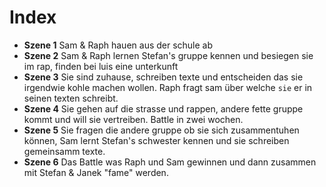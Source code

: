 # Index

* __Szene 1__
Sam & Raph hauen aus der schule ab
* __Szene 2__
Sam & Raph lernen Stefan's gruppe kennen und besiegen sie im rap, finden bei luis eine unterkunft
* __Szene 3__
Sie sind zuhause, schreiben texte und entscheiden das sie irgendwie kohle machen wollen. Raph fragt sam über welche `sie` er in seinen texten schreibt.
* __Szene 4__
Sie gehen auf die strasse und rappen, andere fette gruppe kommt und will sie vertreiben. Battle in zwei wochen.
* __Szene 5__ Sie fragen die andere gruppe ob sie sich zusammentuhen können, Sam lernt Stefan's schwester kennen und sie schreiben gemeinsamm texte.
* __Szene 6__ Das Battle was Raph und Sam gewinnen und dann zusammen mit Stefan & Janek "fame" werden.
